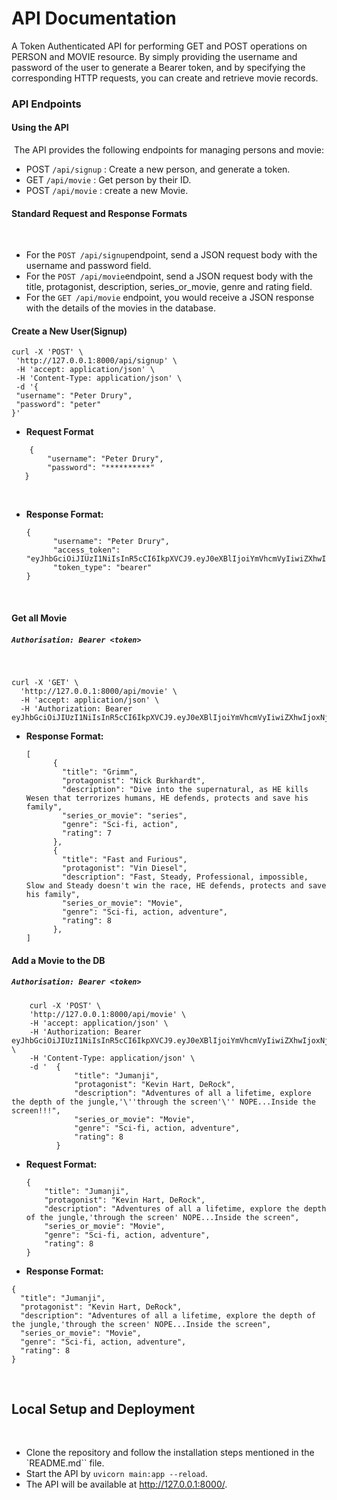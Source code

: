 
# API Documentation
​A Token Authenticated API for performing GET and POST operations on PERSON and MOVIE resource. By simply providing the username and password of the user to generate a Bearer token, and by specifying the corresponding HTTP requests, you can create and retrieve movie records.
### API Endpoints
#### Using the API
​
The API provides the following endpoints for managing persons and movie:
​
- POST `/api/signup` : Create a new person, and generate a token.
- GET `/api/movie` : Get person by their ID.
- POST `/api/movie` : create a new Movie.
​
#### Standard Request and Response Formats
​
- For the `POST /api/signup`endpoint, send a JSON request body with the username and password field.
- For the `POST /api/movie`endpoint, send a JSON request body with the title, protagonist, description, series_or_movie, genre and rating field.
- For the `GET /api/movie` endpoint, you would receive a JSON response with the details of the movies in the database.
​
#### Create a New User(Signup)
```
curl -X 'POST' \
 'http://127.0.0.1:8000/api/signup' \
 -H 'accept: application/json' \
 -H 'Content-Type: application/json' \
 -d '{
 "username": "Peter Drury",
 "password": "peter"
}' 
```

- **Request Format**

```
    {
        "username": "Peter Drury",
        "password": "**********"
   }
```
​
- **Response Format:**
  ```
  {
        "username": "Peter Drury",
        "access_token": "eyJhbGciOiJIUzI1NiIsInR5cCI6IkpXVCJ9.eyJ0eXBlIjoiYmVhcmVyIiwiZXhwIjoxNjk1MzE2MDE3LCJpYXQiOjE2OTUzMTQyMTcsInN1YiI6IlBldGVyIERydXJ5In0",
        "token_type": "bearer"
  }
  ```
​
#### Get all Movie
##### `Authorisation: Bearer <token>`
​
```
curl -X 'GET' \
  'http://127.0.0.1:8000/api/movie' \
  -H 'accept: application/json' \
  -H 'Authorization: Bearer eyJhbGciOiJIUzI1NiIsInR5cCI6IkpXVCJ9.eyJ0eXBlIjoiYmVhcmVyIiwiZXhwIjoxNjk1MzE2MTYyLCJpYXQiOjE2OTUzMTQzNjIsInN1YiI6IlBldGVyIERydXJ5In0'
```

- **Response Format:**
  ```
  [
        {
          "title": "Grimm",
          "protagonist": "Nick Burkhardt",
          "description": "Dive into the supernatural, as HE kills Wesen that terrorizes humans, HE defends, protects and save his family",
          "series_or_movie": "series",
          "genre": "Sci-fi, action",
          "rating": 7
        },
        {
          "title": "Fast and Furious",
          "protagonist": "Vin Diesel",
          "description": "Fast, Steady, Professional, impossible, Slow and Steady doesn't win the race, HE defends, protects and save his family",
          "series_or_movie": "Movie",
          "genre": "Sci-fi, action, adventure",
          "rating": 8
        },
  ]

#### Add a Movie to the DB
##### `Authorisation: Bearer <token>`
```
    curl -X 'POST' \
    'http://127.0.0.1:8000/api/movie' \
    -H 'accept: application/json' \
    -H 'Authorization: Bearer eyJhbGciOiJIUzI1NiIsInR5cCI6IkpXVCJ9.eyJ0eXBlIjoiYmVhcmVyIiwiZXhwIjoxNjk1MzE2MTYyLCJpYXQiOjE2OTUzMTQzNjIsInN1YiI6IlBldGVyIERydXJ5In0.' \
    -H 'Content-Type: application/json' \
    -d '  {
              "title": "Jumanji",
              "protagonist": "Kevin Hart, DeRock",
              "description": "Adventures of all a lifetime, explore the depth of the jungle,'\''through the screen'\'' NOPE...Inside the screen!!!",
              "series_or_movie": "Movie",
              "genre": "Sci-fi, action, adventure",
              "rating": 8
          }
```

- **Request Format:**

  ```
  {
      "title": "Jumanji",
      "protagonist": "Kevin Hart, DeRock",
      "description": "Adventures of all a lifetime, explore the depth of the jungle,'through the screen' NOPE...Inside the screen",
      "series_or_movie": "Movie",
      "genre": "Sci-fi, action, adventure",
      "rating": 8
  }

- **Response Format:**

```
{
  "title": "Jumanji",
  "protagonist": "Kevin Hart, DeRock",
  "description": "Adventures of all a lifetime, explore the depth of the jungle,'through the screen' NOPE...Inside the screen",
  "series_or_movie": "Movie",
  "genre": "Sci-fi, action, adventure",
  "rating": 8
}
```
​
## Local Setup and Deployment
​
- Clone the repository and follow the installation steps mentioned in the `README.md`` file.
- Start the API by `uvicorn main:app --reload`.
- The API will be available at http://127.0.0.1:8000/. 

